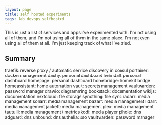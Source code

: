 ```yaml
---
layout: page
title: self hosted experiments
tags: lab devops selfhosted
---
```


This is just a list of services and apps I've experimented with. I'm not using all of them, and I'm not using all of them in the same place. I'm not even using all of them at all. I'm just keeping track of what I've tried.

## Summary

traefik: reverse proxy / automatic service discovery in consul
portainer: docker management
dashy: personal dashboard
heimdall: personal dashboard
homepage: personal dashboard
homebridge: homekit bridge
homeassistant: home automation
vault: secrets management
vaultwarden: password manager
drawio: diagramming
bookstack: documentation
wikijs: documentation
nextcloud: file storage
syncthing: file sync
radarr: media management
sonarr: media management
bazarr: media management
lidarr: media management
jackett: media management
plex: media management
tautulli: media management / metrics
kodi: media player
pihole: dns
adguard: dns
unbound: dns
authelia: sso
vaultwarden: password manager





